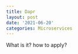 ```yaml
---
title: Dapr
layout: post
date: '2021-06-20'
categories: Microservices
---
```


What is it? how to apply?